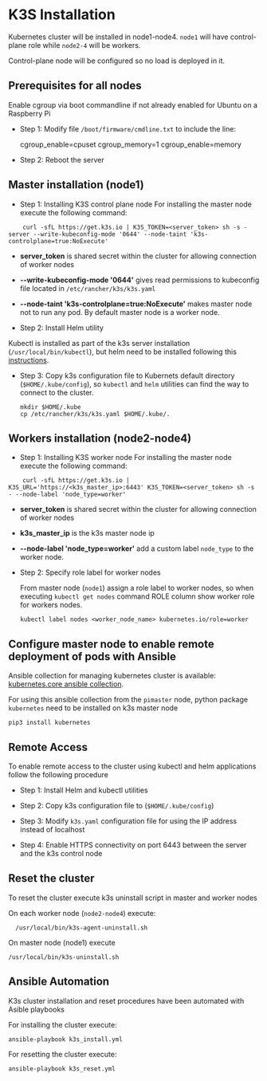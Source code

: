 # K3S Installation

Kubernetes cluster will be installed in node1-node4. `node1` will have control-plane role while `node2-4` will be workers.

Control-plane node will be configured so no load is deployed in it.

## Prerequisites for all nodes

Enable cgroup via boot commandline if not already enabled for Ubuntu on a Raspberry Pi

- Step 1: Modify file `/boot/firmware/cmdline.txt` to include the line:

    cgroup_enable=cpuset cgroup_memory=1 cgroup_enable=memory

- Step 2: Reboot the server

## Master installation (node1)

- Step 1: Installing K3S control plane node
    For installing the master node execute the following command:
```
    curl -sfL https://get.k3s.io | K3S_TOKEN=<server_token> sh -s - server --write-kubeconfig-mode '0644' --node-taint 'k3s-controlplane=true:NoExecute'
```
- **server_token** is shared secret within the cluster for allowing connection of worker nodes
- **--write-kubeconfig-mode '0644'** gives read permissions to kubeconfig file located in `/etc/rancher/k3s/k3s.yaml`
- **--node-taint 'k3s-controlplane=true:NoExecute'** makes master node not to run any pod. By default master node is a worker node.

- Step 2: Install Helm utility

Kubectl is installed as part of the k3s server installation (`/usr/local/bin/kubectl`), but helm need to be installed following this [instructions](https://helm.sh/docs/intro/install/).


- Step 3: Copy k3s configuration file to Kubernets default directory (`$HOME/.kube/config`), so `kubectl` and `helm` utilities can find the way to connect to the cluster.

   ```shell
   mkdir $HOME/.kube
   cp /etc/rancher/k3s/k3s.yaml $HOME/.kube/.
   ```

## Workers installation (node2-node4)

- Step 1: Installing K3S worker node
    For installing the master node execute the following command:
```
    curl -sfL https://get.k3s.io | K3S_URL='https://<k3s_master_ip>:6443' K3S_TOKEN=<server_token> sh -s - --node-label 'node_type=worker'
```
- **server_token** is shared secret within the cluster for allowing connection of worker nodes
- **k3s_master_ip** is the k3s master node ip
- **--node-label 'node_type=worker'** add a custom label `node_type` to the worker node.

- Step 2: Specify role label for worker nodes

  From master node (`node1`) assign a role label to worker nodes, so when executing `kubectl get nodes` command ROLE column show worker role for workers nodes.

  ```
  kubectl label nodes <worker_node_name> kubernetes.io/role=worker
  ```

## Configure master node to enable remote deployment of pods with Ansible

Ansible collection for managing kubernetes cluster is available: [kubernetes.core ansible collection](https://github.com/ansible-collections/kubernetes.core).

For using this ansible collection from the `pimaster` node, python package `kubernetes` need to be installed on k3s master node

    pip3 install kubernetes


## Remote Access

To enable remote access to the cluster using kubectl and helm applications follow the following procedure

- Step 1:  Install Helm and kubectl utilities

- Step 2: Copy k3s configuration file to (`$HOME/.kube/config`)

- Step 3: Modify `k3s.yaml` configuration file for using the IP address instead of localhost

- Step 4: Enable HTTPS connectivity on port 6443 between the server and the k3s control node


## Reset the cluster

To reset the cluster execute k3s uninstall script in master and worker nodes

On each worker node (`node2-node4`) execute:

```
  /usr/local/bin/k3s-agent-uninstall.sh
```
On master node (node1) execute

```
/usr/local/bin/k3s-uninstall.sh
```

## Ansible Automation

K3s cluster installation and reset procedures have been automated with Asible playbooks

For installing the cluster execute: 
```
ansible-playbook k3s_install.yml
```

For resetting the cluster execute:
```
ansible-playbook k3s_reset.yml
```